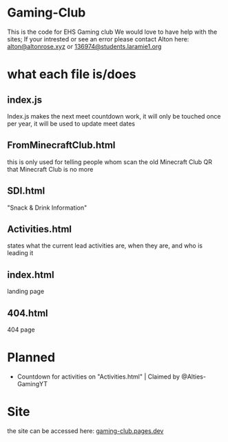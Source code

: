 # Gaming-Club
This is the code for EHS Gaming club
We would love to have help with the sites;
If your intrested or see an error please contact Alton here:
alton@altonrose.xyz or 136974@students.laramie1.org

# what each file is/does
## index.js
Index.js makes the next meet countdown work, it will only be touched once per year, it will be used to update meet dates
## FromMinecraftClub.html
this is only used for telling people whom scan the old Minecraft Club QR that Minecraft Club is no more
## SDI.html
"Snack & Drink Information"
## Activities.html
states what the current lead activities are, when they are, and who is leading it
## index.html
landing page
## 404.html
404 page

# Planned
- Countdown for activities on "Activities.html" | Claimed by @Alties-GamingYT

# Site
the site can be accessed here:
[gaming-club.pages.dev](https://gaming-club.pages.dev)
